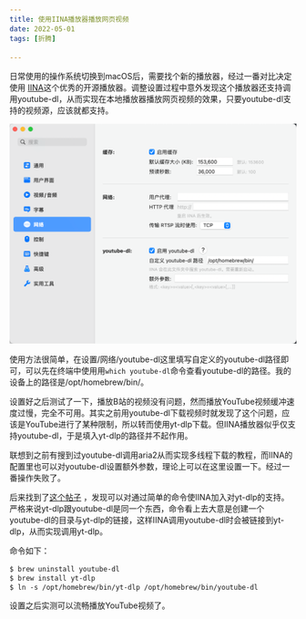 ```yaml
---
title: 使用IINA播放器播放网页视频
date: 2022-05-01
tags: [折腾]

---
```


日常使用的操作系统切换到macOS后，需要找个新的播放器，经过一番对比决定使用 [IINA](https://iina.io/)这个优秀的开源播放器。调整设置过程中意外发现这个播放器还支持调用youtube-dl，从而实现在本地播放器播放网页视频的效果，只要youtube-dl支持的视频源，应该就都支持。

![image-20220501203314687](使用IINA播放器播放网页视频.assets/image-20220501203314687.png)

使用方法很简单，在设置/网络/youtube-dl这里填写自定义的youtube-dl路径即可，可以先在终端中使用用`which youtube-dl`命令查看youtube-dl的路径。我的设备上的路径是/opt/homebrew/bin/。

设置好之后测试了一下，播放B站的视频没有问题，然而播放YouTube视频缓冲速度过慢，完全不可用。其实之前用youtube-dl下载视频时就发现了这个问题，应该是YouTube进行了某种限制，所以转而使用yt-dlp下载。但IINA播放器似乎仅支持youtube-dl，于是填入yt-dlp的路径并不起作用。

联想到之前有搜到过youtube-dl调用aria2从而实现多线程下载的教程，而IINA的配置里也可以对youtube-dl设置额外参数，理论上可以在这里设置一下。经过一番操作失败了。

后来找到了[这个帖子](https://github.com/iina/iina/issues/3502) ，发现可以对通过简单的命令使IINA加入对yt-dlp的支持。严格来说yt-dlp跟youtube-dl是同一个东西，命令看上去大意是创建一个youtube-dl的目录与yt-dlp的链接，这样IINA调用youtube-dl时会被链接到yt-dlp，从而实现调用yt-dlp。

命令如下：

```
$ brew uninstall youtube-dl
$ brew install yt-dlp
$ ln -s /opt/homebrew/bin/yt-dlp /opt/homebrew/bin/youtube-dl
```

设置之后实测可以流畅播放YouTube视频了。
